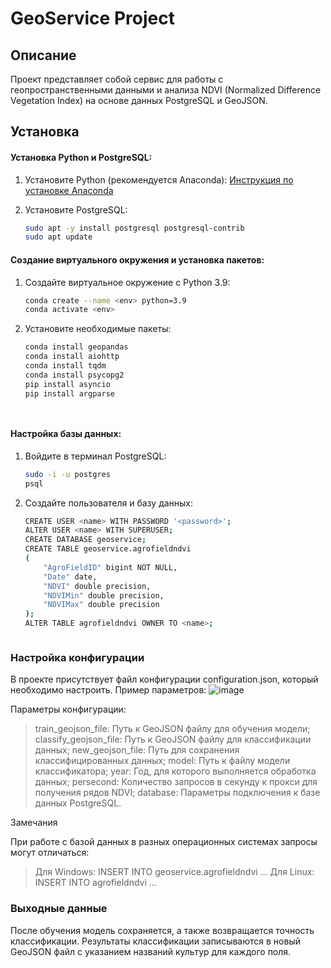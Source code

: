 # GeoService Project

## Описание
Проект представляет собой сервис для работы с геопространственными данными и анализа NDVI (Normalized Difference Vegetation Index) на основе данных PostgreSQL и GeoJSON.

## Установка

#### Установка Python и PostgreSQL:
1. Установите Python (рекомендуется Anaconda):
   [Инструкция по установке Anaconda](https://jino.ru/spravka/articles/anaconda.html#%D1%83%D1%81%D1%82%D0%B0%D0%BD%D0%BE%D0%B2%D0%BA%D0%B0-anaconda)

2. Установите PostgreSQL:
   ```bash
   sudo apt -y install postgresql postgresql-contrib
   sudo apt update

#### Создание виртуального окружения и установка пакетов:

 1. Создайте виртуальное окружение с Python 3.9:
    ```bash
    conda create --name <env> python=3.9
    conda activate <env>


 2. Установите необходимые пакеты:
    ```bash
    conda install geopandas
    conda install aiohttp 
    conda install tqdm 
    conda install psycopg2
    pip install asyncio
    pip install argparse




#### Настройка базы данных:

 1. Войдите в терминал PostgreSQL:
    ```bash
    sudo -i -u postgres
    psql


 2. Создайте пользователя и базу данных:
    ```bash
    CREATE USER <name> WITH PASSWORD '<password>';
    ALTER USER <name> WITH SUPERUSER;
    CREATE DATABASE geoservice;
    CREATE TABLE geoservice.agrofieldndvi
    (
        "AgroFieldID" bigint NOT NULL,
        "Date" date,
        "NDVI" double precision,
        "NDVIMin" double precision,
        "NDVIMax" double precision
    );
    ALTER TABLE agrofieldndvi OWNER TO <name>;



### Настройка конфигурации

В проекте присутствует файл конфигурации configuration.json, который необходимо настроить. Пример параметров:
    ![image](https://github.com/user-attachments/assets/4038d457-7490-4045-925f-ed30afb1fe0b)

        

Параметры конфигурации:

 > train_geojson_file: Путь к GeoJSON файлу для обучения модели;
 > classify_geojson_file: Путь к GeoJSON файлу для классификации данных;
 > new_geojson_file: Путь для сохранения классифицированных данных;
 > model: Путь к файлу модели классификатора;
 > year: Год, для которого выполняется обработка данных;
 > persecond: Количество запросов в секунду к прокси для получения рядов NDVI;
 > database: Параметры подключения к базе данных PostgreSQL.

Замечания

 При работе с базой данных в разных операционных системах запросы могут отличаться:
 > Для Windows: INSERT INTO geoservice.agrofieldndvi ...
 > Для Linux: INSERT INTO agrofieldndvi ...

### Выходные данные

После обучения модель сохраняется, а также возвращается точность классификации. Результаты классификации записываются в новый GeoJSON файл с указанием названий культур для каждого поля.

